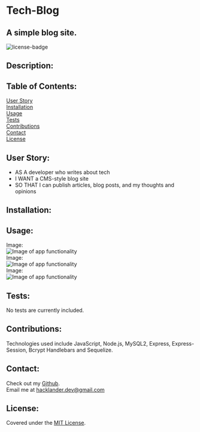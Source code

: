 # Tech-Blog
## A simple blog site.

![license-badge](https://shields.io/github/license/MonsAltus/Tech-Blog)

## Description:


## Table of Contents:
[User Story](#User-Story)<br>
[Installation](#Installation)<br>
[Usage](#Usage)<br>
[Tests](#Tests)<br>
[Contributions](#Contributions)<br>
[Contact](#Contact)<br>
[License](#License)<br>

## User Story:
- AS A developer who writes about tech
- I WANT a CMS-style blog site
- SO THAT I can publish articles, blog posts, and my thoughts and opinions

## Installation:
<!-- mysql credentials stored in env -->
<!-- session secret stored in env -->

## Usage:
Image:<br>
![Image of app functionality](./assets/preview1.png)<br>
Image:<br>
![Image of app functionality](./assets/preview2.png)<br>
Image:<br>
![Image of app functionality](./assets/preview3.png)<br>

## Tests:
No tests are currently included.

## Contributions:
Technologies used include JavaScript, Node.js, MySQL2, Express, Express-Session, Bcrypt Handlebars and Sequelize.

## Contact:
Check out my [Github](https://github.com/MonsAltus).<br>
Email me at <hacklander.dev@gmail.com>

## License:
Covered under the [MIT License](https://github.com/MonsAltus//Tech-Blog/blob/main/LICENSE).
